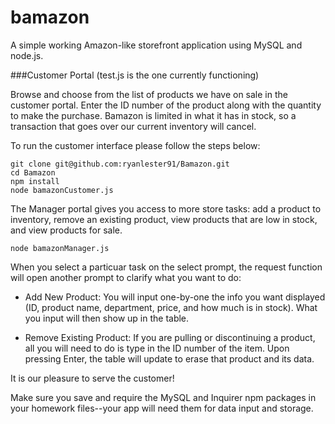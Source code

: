 # bamazon
A simple working Amazon-like storefront application using MySQL and node.js. 

###Customer Portal
(test.js is the one currently functioning)

Browse and choose from the list of products we have on sale in the customer portal. Enter the ID number of the product along with the quantity to make the purchase.  Bamazon is limited in what it has in stock, so a transaction that goes over our current inventory will cancel.

To run the customer interface please follow the steps below:

	git clone git@github.com:ryanlester91/Bamazon.git
	cd Bamazon
	npm install
	node bamazonCustomer.js


The Manager portal gives you access to more store tasks:  add a product to inventory, remove an existing product, view products that are low in stock, and view products for sale.

	node bamazonManager.js

When you select a particuar task on the select prompt, the request function will open another prompt to clarify what you want to do:

* Add New Product:  You will input one-by-one the info you want displayed (ID, product name, department, price, and how much is in stock).  What you input will then show up in the table.

* Remove Existing Product: If you are pulling or discontinuing a product, all you will need to do is type in the ID number of the item. Upon pressing Enter, the table will update to erase that product and its data.


    

It is our pleasure to serve the customer!

Make sure you save and require the MySQL and Inquirer npm packages in your homework files--your app will need them for data input and storage.

